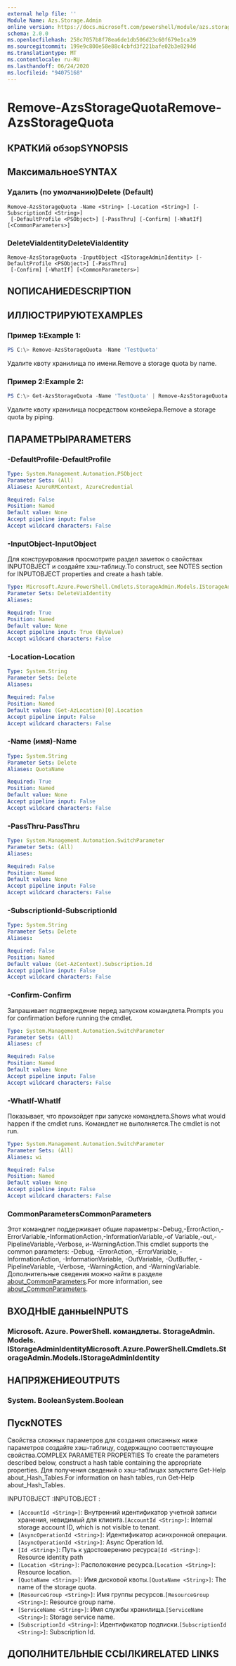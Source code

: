 ```yaml
---
external help file: ''
Module Name: Azs.Storage.Admin
online version: https://docs.microsoft.com/powershell/module/azs.storage.admin/remove-azsstoragequota
schema: 2.0.0
ms.openlocfilehash: 258c7057b8f78ea6de1db506d23c60f679e1ca39
ms.sourcegitcommit: 199e9c800e58e88c4cbfd3f221bafe02b3e8294d
ms.translationtype: MT
ms.contentlocale: ru-RU
ms.lasthandoff: 06/24/2020
ms.locfileid: "94075168"
---
```

# <span data-ttu-id="be6d8-101">Remove-AzsStorageQuota</span><span class="sxs-lookup"><span data-stu-id="be6d8-101">Remove-AzsStorageQuota</span></span>

## <span data-ttu-id="be6d8-102">КРАТКИй обзор</span><span class="sxs-lookup"><span data-stu-id="be6d8-102">SYNOPSIS</span></span>


## <span data-ttu-id="be6d8-103">Максимальное</span><span class="sxs-lookup"><span data-stu-id="be6d8-103">SYNTAX</span></span>

### <span data-ttu-id="be6d8-104">Удалить (по умолчанию)</span><span class="sxs-lookup"><span data-stu-id="be6d8-104">Delete (Default)</span></span>
```
Remove-AzsStorageQuota -Name <String> [-Location <String>] [-SubscriptionId <String>]
 [-DefaultProfile <PSObject>] [-PassThru] [-Confirm] [-WhatIf] [<CommonParameters>]
```

### <span data-ttu-id="be6d8-105">DeleteViaIdentity</span><span class="sxs-lookup"><span data-stu-id="be6d8-105">DeleteViaIdentity</span></span>
```
Remove-AzsStorageQuota -InputObject <IStorageAdminIdentity> [-DefaultProfile <PSObject>] [-PassThru]
 [-Confirm] [-WhatIf] [<CommonParameters>]
```

## <span data-ttu-id="be6d8-106">NОПИСАНИЕ</span><span class="sxs-lookup"><span data-stu-id="be6d8-106">DESCRIPTION</span></span>


## <span data-ttu-id="be6d8-107">ИЛЛЮСТРИРУЮТ</span><span class="sxs-lookup"><span data-stu-id="be6d8-107">EXAMPLES</span></span>

### <span data-ttu-id="be6d8-108">Пример 1:</span><span class="sxs-lookup"><span data-stu-id="be6d8-108">Example 1:</span></span>
```powershell
PS C:\> Remove-AzsStorageQuota -Name 'TestQuota'
```

<span data-ttu-id="be6d8-109">Удалите квоту хранилища по имени.</span><span class="sxs-lookup"><span data-stu-id="be6d8-109">Remove a storage quota by name.</span></span>

### <span data-ttu-id="be6d8-110">Пример 2:</span><span class="sxs-lookup"><span data-stu-id="be6d8-110">Example 2:</span></span>
```powershell
PS C:\> Get-AzsStorageQuota -Name 'TestQuota' | Remove-AzsStorageQuota
```

<span data-ttu-id="be6d8-111">Удалите квоту хранилища посредством конвейера.</span><span class="sxs-lookup"><span data-stu-id="be6d8-111">Remove a storage quota by piping.</span></span>

## <span data-ttu-id="be6d8-112">ПАРАМЕТРЫ</span><span class="sxs-lookup"><span data-stu-id="be6d8-112">PARAMETERS</span></span>

### <span data-ttu-id="be6d8-113">-DefaultProfile</span><span class="sxs-lookup"><span data-stu-id="be6d8-113">-DefaultProfile</span></span>


```yaml
Type: System.Management.Automation.PSObject
Parameter Sets: (All)
Aliases: AzureRMContext, AzureCredential

Required: False
Position: Named
Default value: None
Accept pipeline input: False
Accept wildcard characters: False

```

### <span data-ttu-id="be6d8-114">-InputObject</span><span class="sxs-lookup"><span data-stu-id="be6d8-114">-InputObject</span></span>
<span data-ttu-id="be6d8-115">Для конструирования просмотрите раздел заметок о свойствах INPUTOBJECT и создайте хэш-таблицу.</span><span class="sxs-lookup"><span data-stu-id="be6d8-115">To construct, see NOTES section for INPUTOBJECT properties and create a hash table.</span></span>

```yaml
Type: Microsoft.Azure.PowerShell.Cmdlets.StorageAdmin.Models.IStorageAdminIdentity
Parameter Sets: DeleteViaIdentity
Aliases:

Required: True
Position: Named
Default value: None
Accept pipeline input: True (ByValue)
Accept wildcard characters: False

```

### <span data-ttu-id="be6d8-116">-Location</span><span class="sxs-lookup"><span data-stu-id="be6d8-116">-Location</span></span>


```yaml
Type: System.String
Parameter Sets: Delete
Aliases:

Required: False
Position: Named
Default value: (Get-AzLocation)[0].Location
Accept pipeline input: False
Accept wildcard characters: False

```

### <span data-ttu-id="be6d8-117">-Name (имя)</span><span class="sxs-lookup"><span data-stu-id="be6d8-117">-Name</span></span>


```yaml
Type: System.String
Parameter Sets: Delete
Aliases: QuotaName

Required: True
Position: Named
Default value: None
Accept pipeline input: False
Accept wildcard characters: False

```

### <span data-ttu-id="be6d8-118">-PassThru</span><span class="sxs-lookup"><span data-stu-id="be6d8-118">-PassThru</span></span>


```yaml
Type: System.Management.Automation.SwitchParameter
Parameter Sets: (All)
Aliases:

Required: False
Position: Named
Default value: None
Accept pipeline input: False
Accept wildcard characters: False

```

### <span data-ttu-id="be6d8-119">-SubscriptionId</span><span class="sxs-lookup"><span data-stu-id="be6d8-119">-SubscriptionId</span></span>


```yaml
Type: System.String
Parameter Sets: Delete
Aliases:

Required: False
Position: Named
Default value: (Get-AzContext).Subscription.Id
Accept pipeline input: False
Accept wildcard characters: False

```

### <span data-ttu-id="be6d8-120">-Confirm</span><span class="sxs-lookup"><span data-stu-id="be6d8-120">-Confirm</span></span>
<span data-ttu-id="be6d8-121">Запрашивает подтверждение перед запуском командлета.</span><span class="sxs-lookup"><span data-stu-id="be6d8-121">Prompts you for confirmation before running the cmdlet.</span></span>

```yaml
Type: System.Management.Automation.SwitchParameter
Parameter Sets: (All)
Aliases: cf

Required: False
Position: Named
Default value: None
Accept pipeline input: False
Accept wildcard characters: False

```

### <span data-ttu-id="be6d8-122">-WhatIf</span><span class="sxs-lookup"><span data-stu-id="be6d8-122">-WhatIf</span></span>
<span data-ttu-id="be6d8-123">Показывает, что произойдет при запуске командлета.</span><span class="sxs-lookup"><span data-stu-id="be6d8-123">Shows what would happen if the cmdlet runs.</span></span>
<span data-ttu-id="be6d8-124">Командлет не выполняется.</span><span class="sxs-lookup"><span data-stu-id="be6d8-124">The cmdlet is not run.</span></span>

```yaml
Type: System.Management.Automation.SwitchParameter
Parameter Sets: (All)
Aliases: wi

Required: False
Position: Named
Default value: None
Accept pipeline input: False
Accept wildcard characters: False

```

### <span data-ttu-id="be6d8-125">CommonParameters</span><span class="sxs-lookup"><span data-stu-id="be6d8-125">CommonParameters</span></span>
<span data-ttu-id="be6d8-126">Этот командлет поддерживает общие параметры:-Debug,-ErrorAction,-ErrorVariable,-InformationAction,-InformationVariable,-of Variable,-out,-PipelineVariable,-Verbose, и-WarningAction.</span><span class="sxs-lookup"><span data-stu-id="be6d8-126">This cmdlet supports the common parameters: -Debug, -ErrorAction, -ErrorVariable, -InformationAction, -InformationVariable, -OutVariable, -OutBuffer, -PipelineVariable, -Verbose, -WarningAction, and -WarningVariable.</span></span> <span data-ttu-id="be6d8-127">Дополнительные сведения можно найти в разделе [about_CommonParameters](http://go.microsoft.com/fwlink/?LinkID=113216).</span><span class="sxs-lookup"><span data-stu-id="be6d8-127">For more information, see [about_CommonParameters](http://go.microsoft.com/fwlink/?LinkID=113216).</span></span>

## <span data-ttu-id="be6d8-128">ВХОДНЫЕ данные</span><span class="sxs-lookup"><span data-stu-id="be6d8-128">INPUTS</span></span>

### <span data-ttu-id="be6d8-129">Microsoft. Azure. PowerShell. командлеты. StorageAdmin. Models. IStorageAdminIdentity</span><span class="sxs-lookup"><span data-stu-id="be6d8-129">Microsoft.Azure.PowerShell.Cmdlets.StorageAdmin.Models.IStorageAdminIdentity</span></span>

## <span data-ttu-id="be6d8-130">НАПРЯЖЕНИЕ</span><span class="sxs-lookup"><span data-stu-id="be6d8-130">OUTPUTS</span></span>

### <span data-ttu-id="be6d8-131">System. Boolean</span><span class="sxs-lookup"><span data-stu-id="be6d8-131">System.Boolean</span></span>



## <span data-ttu-id="be6d8-132">Пуск</span><span class="sxs-lookup"><span data-stu-id="be6d8-132">NOTES</span></span>

<span data-ttu-id="be6d8-133">Свойства сложных параметров для создания описанных ниже параметров создайте хэш-таблицу, содержащую соответствующие свойства.</span><span class="sxs-lookup"><span data-stu-id="be6d8-133">COMPLEX PARAMETER PROPERTIES To create the parameters described below, construct a hash table containing the appropriate properties.</span></span> <span data-ttu-id="be6d8-134">Для получения сведений о хэш-таблицах запустите Get-Help about_Hash_Tables.</span><span class="sxs-lookup"><span data-stu-id="be6d8-134">For information on hash tables, run Get-Help about_Hash_Tables.</span></span>

<span data-ttu-id="be6d8-135">INPUTOBJECT <IStorageAdminIdentity> :</span><span class="sxs-lookup"><span data-stu-id="be6d8-135">INPUTOBJECT <IStorageAdminIdentity>:</span></span> 
  - <span data-ttu-id="be6d8-136">`[AccountId <String>]`: Внутренний идентификатор учетной записи хранения, невидимый для клиента.</span><span class="sxs-lookup"><span data-stu-id="be6d8-136">`[AccountId <String>]`: Internal storage account ID, which is not visible to tenant.</span></span>
  - <span data-ttu-id="be6d8-137">`[AsyncOperationId <String>]`: Идентификатор асинхронной операции.</span><span class="sxs-lookup"><span data-stu-id="be6d8-137">`[AsyncOperationId <String>]`: Async Operation Id.</span></span>
  - <span data-ttu-id="be6d8-138">`[Id <String>]`: Путь к удостоверению ресурса</span><span class="sxs-lookup"><span data-stu-id="be6d8-138">`[Id <String>]`: Resource identity path</span></span>
  - <span data-ttu-id="be6d8-139">`[Location <String>]`: Расположение ресурса.</span><span class="sxs-lookup"><span data-stu-id="be6d8-139">`[Location <String>]`: Resource location.</span></span>
  - <span data-ttu-id="be6d8-140">`[QuotaName <String>]`: Имя дисковой квоты.</span><span class="sxs-lookup"><span data-stu-id="be6d8-140">`[QuotaName <String>]`: The name of the storage quota.</span></span>
  - <span data-ttu-id="be6d8-141">`[ResourceGroup <String>]`: Имя группы ресурсов.</span><span class="sxs-lookup"><span data-stu-id="be6d8-141">`[ResourceGroup <String>]`: Resource group name.</span></span>
  - <span data-ttu-id="be6d8-142">`[ServiceName <String>]`: Имя службы хранилища.</span><span class="sxs-lookup"><span data-stu-id="be6d8-142">`[ServiceName <String>]`: Storage service name.</span></span>
  - <span data-ttu-id="be6d8-143">`[SubscriptionId <String>]`: Идентификатор подписки.</span><span class="sxs-lookup"><span data-stu-id="be6d8-143">`[SubscriptionId <String>]`: Subscription Id.</span></span>

## <span data-ttu-id="be6d8-144">ДОПОЛНИТЕЛЬНЫЕ ССЫЛКИ</span><span class="sxs-lookup"><span data-stu-id="be6d8-144">RELATED LINKS</span></span>

